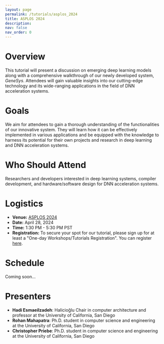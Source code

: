 ```yaml
---
layout: page
permalink: /tutorials/asplos_2024
title: ASPLOS 2024
description: 
nav: false
nav_order: 0
---
```


# Overview
This tutorial will present a discussion on emerging deep learning models along with a comprehensive walkthrough of our newly developed system, _GeneSys_.
Attendees will gain valuable insights into our cutting-edge technology and its wide-ranging applications in the field of DNN acceleration systems.

# Goals
We aim for attendees to gain a thorough understanding of the functionalities of our innovative system.
They will learn how it can be effectively implemented in various applications and be equipped with the knowledge to harness its potential for their own projects and research in deep learning and DNN acceleration systems.

# Who Should Attend
Researchers and developers interested in deep learning systems, compiler development, and hardware/software design for DNN acceleration systems.

# Logistics
- **Venue:** [ASPLOS 2024](https://www.asplos-conference.org/asplos2024/)
- **Date:** April 28, 2024
- **Time:** 1:30 PM - 5:30 PM PST
- **Registration:** To secure your spot for our tutorial, please sign up for at least a "One-day Workshops/Tutorials Registration". You can register [here](https://whova.com/portal/registration/asplo_202403/).

# Schedule

Coming soon...

# Presenters
- **Hadi Esmaeilzadeh**: Halicioğlu Chair in computer architecture and professor at the University of California, San Diego
- **Rohan Mahapatra**: Ph.D. student in computer science and engineering at the University of California, San Diego
- **Christopher Priebe**: Ph.D. student in computer science and engineering at the University of California, San Diego
